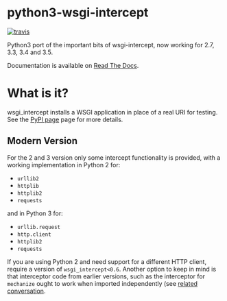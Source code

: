 python3-wsgi-intercept
======================

[![travis](https://secure.travis-ci.org/cdent/python3-wsgi-intercept.png)](https://secure.travis-ci.org/cdent/python3-wsgi-intercept)

Python3 port of the important bits of wsgi-intercept, now working for
2.7, 3.3, 3.4 and 3.5.

Documentation is available on [Read The
Docs](http://wsgi-intercept.readthedocs.org/en/latest/).

What is it?
===========

wsgi_intercept installs a WSGI application in place of a real URI for
testing. See the [PyPI page](http://pypi.python.org/pypi/wsgi_intercept)
page for more details.

Modern Version
-----------

For the 2 and 3 version only some intercept functionality is provided,
with a working implementation in Python 2 for:

* `urllib2`
* `httplib`
* `httplib2`
* `requests`

and in Python 3 for:

* `urllib.request`
* `http.client`
* `httplib2`
* `requests`

If you are using Python 2 and need support for a different HTTP
client, require a version of `wsgi_intercept<0.6`. Another option
to keep in mind is that interceptor code from earlier versions,
such as the interceptor for `mechanize` ought to work when imported
independently (see [related
conversation](https://github.com/cdent/wsgi-intercept/issues/16).
